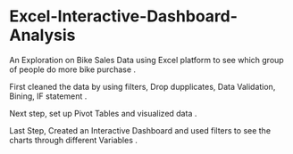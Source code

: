 # Excel-Interactive-Dashboard-Analysis

An Exploration on Bike Sales Data using Excel platform to see which group of people do more bike purchase .

First cleaned the data by using filters, Drop dupplicates, Data Validation, Bining, IF statement .

Next step, set up Pivot Tables and visualized data .

Last Step, Created an Interactive Dashboard and used filters to see the charts through different Variables .
